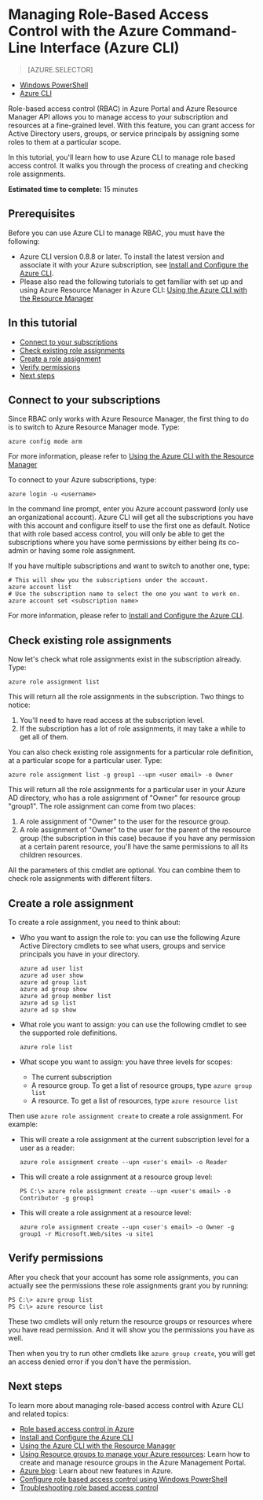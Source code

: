 <properties
	pageTitle="Managing Role-Based Access Control with Azure Command-Line Interface"
	description="Managing role-based access control with Azure Command-Line Interface"
	services="azure-portal"
	documentationCenter="na"
	authors="IHenkel"
	manager="stevenpo"
	editor=""/>

<tags
	ms.service="azure-portal"
	ms.workload="multiple"
	ms.tgt_pltfrm="command-line-interface"
	ms.devlang="na"
	ms.topic="article"
	ms.date="08/14/2015"
	ms.author="inhenk"/>

# Managing Role-Based Access Control with the Azure Command-Line Interface (Azure CLI) #

> [AZURE.SELECTOR]
- [Windows PowerShell](role-based-access-control-powershell.md)
- [Azure CLI](/role-based-access-control-xplat-cli.md)

Role-based access control (RBAC) in Azure Portal and Azure Resource Manager API allows you to manage access to your subscription and resources at a fine-grained level. With this feature, you can grant access for Active Directory users, groups, or service principals by assigning some roles to them at a particular scope.

In this tutorial, you'll learn how to use Azure CLI to manage role based access control. It walks you through the process of creating and checking role assignments.

**Estimated time to complete:** 15 minutes

## Prerequisites ##

Before you can use Azure CLI to manage RBAC, you must have the following:

- Azure CLI version 0.8.8 or later. To install the latest version and associate it with your Azure subscription, see [Install and Configure the Azure CLI](../xplat-cli.md).
- Please also read the following tutorials to get familiar with set up and using Azure Resource Manager in Azure CLI: [Using the Azure CLI with the Resource Manager](../xplat-cli-azure-resource-manager.md)

## In this tutorial ##

* [Connect to your subscriptions](#connect)
* [Check existing role assignments](#check)
* [Create a role assignment](#create)
* [Verify permissions](#verify)
* [Next steps](#next)

## <a id="connect"></a>Connect to your subscriptions ##

Since RBAC only works with Azure Resource Manager, the first thing to do is to switch to Azure Resource Manager mode. Type:

    azure config mode arm

For more information, please refer to [Using the Azure CLI with the Resource Manager](../xplat-cli-azure-resource-manager.md)

To connect to your Azure subscriptions, type:

    azure login -u <username>

In the command line prompt, enter you Azure account password (only use an organizational account). Azure CLI will get all the subscriptions you have with this account and configure itself to use the first one as default. Notice that with role based access control, you will only be able to get the subscriptions where you have some permissions by either being its co-admin or having some role assignment.

If you have multiple subscriptions and want to switch to another one, type:

    # This will show you the subscriptions under the account.
    azure account list
    # Use the subscription name to select the one you want to work on.
    azure account set <subscription name>

For more information, please refer to [Install and Configure the Azure CLI](../xplat-cli.md).

## <a id="check"></a>Check existing role assignments ##

Now let's check what role assignments exist in the subscription already. Type:

    azure role assignment list

This will return all the role assignments in the subscription. Two things to notice:

1. You'll need to have read access at the subscription level.
2. If the subscription has a lot of role assignments, it may take a while to get all of them.

You can also check existing role assignments for a particular role definition, at a particular scope for a particular user. Type:

    azure role assignment list -g group1 --upn <user email> -o Owner

This will return all the role assignments for a particular user in your Azure AD directory, who has a role assignment of "Owner" for resource group "group1". The role assignment can come from two places:

1. A role assignment of "Owner" to the user for the resource group.
2. A role assignment of "Owner" to the user for the parent of the resource group (the subscription in this case) because if you have any permission at a certain parent resource, you'll have the same permissions to all its children resources.

All the parameters of this cmdlet are optional. You can combine them to check role assignments with different filters.

## <a id="create"></a>Create a role assignment ##

To create a role assignment, you need to think about:

- Who you want to assign the role to: you can use the following Azure Active Directory cmdlets to see what users, groups and service principals you have in your directory.

    ```
    azure ad user list  
    azure ad user show  
    azure ad group list  
    azure ad group show  
    azure ad group member list  
    azure ad sp list  
    azure ad sp show  
    ```

- What role you want to assign: you can use the following cmdlet to see the supported role definitions.

    `azure role list`

- What scope you want to assign: you have three levels for scopes:

    - The current subscription
    - A resource group. To get a list of resource groups, type `azure group list`
    - A resource. To get a list of resources, type `azure resource list`

Then use `azure role assignment create` to create a role assignment. For example:

 - This will create a role assignment at the current subscription level for a user as a reader:

    `azure role assignment create --upn <user's email> -o Reader`

- This will create a role assignment at a resource group level:

    `PS C:\> azure role assignment create --upn <user's email> -o Contributor -g group1`

- This will create a role assignment at a resource level:

    `azure role assignment create --upn <user's email> -o Owner -g group1 -r Microsoft.Web/sites -u site1`

## <a id="verify"></a>Verify permissions ##

After you check that your account has some role assignments, you can actually see the permissions these role assignments grant you by running:

    PS C:\> azure group list
    PS C:\> azure resource list

These two cmdlets will only return the resource groups or resources where you have read permission. And it will show you the permissions you have as well.

Then when you try to run other cmdlets like `azure group create`, you will get an access denied error if you don't have the permission.

## <a id="next"></a>Next steps ##

To learn more about managing role-based access control with Azure CLI and related topics:

- [Role based access control in Azure](../role-based-access-control-configure.md)
- [Install and Configure the Azure CLI](../xplat-cli.md)
- [Using the Azure CLI with the Resource Manager](../xplat-cli-azure-resource-manager.md)
- [Using Resource groups to manage your Azure resources](../azure-preview-portal-using-resource-groups.md): Learn how to create and manage resource groups in the Azure Management Portal.
- [Azure blog](http://blogs.msdn.com/windowsazure): Learn about new features in Azure.
- [Configure role based access control using Windows PowerShell](role-based-access-control-powershell.md)
- [Troubleshooting role based access control](role-based-access-control-troubleshooting.md)
